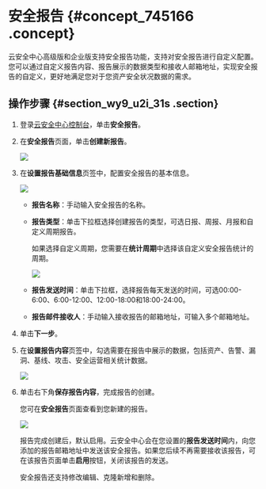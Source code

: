 # 安全报告 {#concept_745166 .concept}

云安全中心高级版和企业版支持安全报告功能，支持对安全报告进行自定义配置。您可以通过自定义报告内容、报告展示的数据类型和接收人邮箱地址，实现安全报告的自定义，更好地满足您对于您资产安全状况数据的需求。

## 操作步骤 {#section_wy9_u2i_31s .section}

1.  登录[云安全中心控制台](https://yundun.console.aliyun.com/?p=sas)，单击**安全报告**。
2.  在**安全报告**页面，单击**创建新报告**。

    ![](http://static-aliyun-doc.oss-cn-hangzhou.aliyuncs.com/assets/img/602377/156099925249765_zh-CN.png)

3.  在**设置报告基础信息**页签中，配置安全报告的基本信息。

    ![](http://static-aliyun-doc.oss-cn-hangzhou.aliyuncs.com/assets/img/602377/156099925349767_zh-CN.png)

    -   **报告名称**：手动输入安全报告的名称。
    -   **报告类型**：单击下拉框选择创建报告的类型，可选日报、周报、月报和自定义周期报告。

        如果选择自定义周期，您需要在**统计周期**中选择该自定义安全报告统计的周期。

        ![](http://static-aliyun-doc.oss-cn-hangzhou.aliyuncs.com/assets/img/602377/156099925349766_zh-CN.png)

    -   **报告发送时间**：单击下拉框，选择报告每天发送的时间，可选00:00-6:00、6:00-12:00、12:00-18:00和18:00-24:00。
    -   **报告邮件接收人**：手动输入接收报告的邮箱地址，可输入多个邮箱地址。
4.  单击**下一步**。
5.  在**设置报告内容**页签中，勾选需要在报告中展示的数据，包括资产、告警、漏洞、基线、攻击、安全运营相关统计数据。

    ![](http://static-aliyun-doc.oss-cn-hangzhou.aliyuncs.com/assets/img/602377/156099925349768_zh-CN.png)

6.  单击右下角**保存报告内容**，完成报告的创建。

    您可在**安全报告**页面查看到您新建的报告。

    ![](http://static-aliyun-doc.oss-cn-hangzhou.aliyuncs.com/assets/img/602377/156099925349769_zh-CN.png)

    报告完成创建后，默认启用。云安全中心会在您设置的**报告发送时间**内，向您添加的报告邮箱地址中发送该安全报告。如果您后续不再需要接收该报告，可在该报告页面单击**启用**按钮，关闭该报告的发送。

    安全报告还支持修改编辑、克隆新增和删除。


